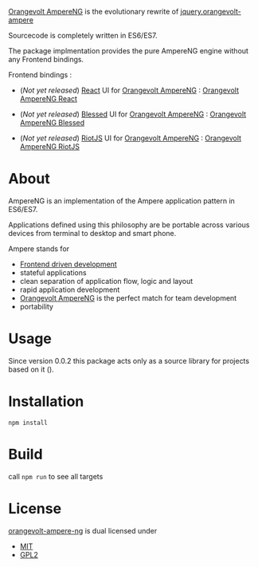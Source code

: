 [Orangevolt AmpereNG](http://lgersman.github.com/orangevolt-ampere-ng/) is the evolutionary rewrite of [jquery.orangevolt-ampere](https://github.com/lgersman/jquery.orangevolt-ampere)

Sourcecode is completely written in ES6/ES7. 

The package implmentation provides the pure AmpereNG engine without any Frontend bindings.

Frontend bindings :

* (*Not yet released*) [React](http://facebook.github.io/react/) UI for [Orangevolt AmpereNG](http://lgersman.github.com/orangevolt-ampere-ng/) : [Orangevolt AmpereNG React](http://lgersman.github.com/orangevolt-ampere-ng-react/)

* (*Not yet released*) [Blessed](https://github.com/chjj/blessed) UI for [Orangevolt AmpereNG](http://lgersman.github.com/orangevolt-ampere-ng/) : [Orangevolt AmpereNG Blessed](http://lgersman.github.com/orangevolt-ampere-ng-blessed/) 

* (*Not yet released*) [RiotJS](https://muut.com/riotjs/) UI for [Orangevolt AmpereNG](http://lgersman.github.com/orangevolt-ampere-ng/) : [Orangevolt AmpereNG RiotJS](http://lgersman.github.com/orangevolt-ampere-ng-riotjs/) 

# About

AmpereNG is an implementation of the Ampere application pattern in ES6/ES7.

Applications defined using this philosophy are be portable across various devices from terminal to desktop and smart phone.

Ampere stands for

* [Frontend driven development](http://www.codelord.net/2014/02/20/frontend-driven-development/)
* stateful applications
* clean separation of application flow, logic and layout
* rapid application development
* [Orangevolt AmpereNG](http://lgersman.github.com/orangevolt-ampere-ng/) is the perfect match for team development
* portability

# Usage 

Since version 0.0.2 this package acts only as a source library for projects based on it ().

# Installation

````
npm install
````
# Build

call ``npm run`` to see all targets

# License

[orangevolt-ampere-ng](http://lgersman.github.com/orangevolt-ampere-ng/) is dual licensed under

* [MIT](http://www.opensource.org/licenses/MIT)
* [GPL2](http://www.opensource.org/licenses/GPL-2.0)
